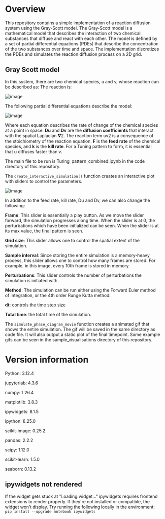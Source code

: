 # Overview
This repository contains a simple implementation of a reaction diffusion system using the Gray-Scott model. 
The Gray-Scott model is a mathematical model that describes the interaction of two chemical substances that diffuse and react with each other. 
The model is defined by a set of partial differential equations (PDEs) that describe the concentration of the two substances over time and space.
The implementation discretizes the PDEs and simulates the reaction diffusion process on a 2D grid.
## Gray Scott model
In this system, there are two chemical species, u and v, whose reaction can be described as:
The reaction is: 

![image](https://github.com/user-attachments/assets/4ea761fe-e9f6-4282-aa50-2c3a9fc4f110)

The following partial differential equations describe the model:

![image](https://github.com/user-attachments/assets/54671cb2-5df9-47c0-a3fc-45dfc1d587bb)

Where each equation describes the rate of change of the chemical species at a point in space. **Du** and **Dv** are the **diffusion coefficients** that interact with the spatial Laplacian 𝛁2. The reaction term uv2 is a consequence of the stoichiometry of the reaction equation. **F** is the **feed rate** of the chemical species, and **k** is the **kill rate**. For a Tuning pattern to form, it is essential that u diffuses faster than v.

The main file to be run is Turing_pattern_combined.ipynb in the code directory of this repository.


The `create_interactive_simulation()` function creates an interactive plot with sliders to control the parameters.

![image](https://github.com/user-attachments/assets/cd8688d3-5c87-4241-8336-5d182e9a4038)

In addition to the feed rate, kill rate, Du and Dv, we can also change the following:

**Frame**: This slider is essentially a play button. As we move the slider forward, the simulation progresses along time. When the slider is at 0, the perturbations which have been initialized can be seen. When the slider is at its max value, the final pattern is seen.

**Grid size**: This slider allows one to control the spatial extent of the simulation.

**Sample interval**: Since storing the entire simulation is a memory-heavy process, this slider allows one to control how many frames are stored. For example, in this image, every 10th frame is stored in memory.

**Perturbations**: This slider controls the number of perturbations the simulation is initiated with.

**Method**: The simulation can be run either using the Forward Euler method of integration, or the 4th order Runge Kutta method.

**dt**: controls the time step size

**Total time**: the total time of the simulation.



The `simulate_phase_diagram_movie` function creates a animated gif that shows the entire simulation. The gif will be saved in the same directory as code file. It will also output a static plot of the final timepoint.
Some example gifs can be seen in the sample_visualisations directory of this repository.
# Version information
Python: 3.12.4

jupyterlab: 4.3.6

numpy: 1.26.4

matplotlib: 3.8.3

ipywidgets: 8.1.5

ipython: 8.25.0

scikit-image: 0.25.2

pandas: 2.2.2

scipy: 1.12.0

scikit-learn: 1.5.0

seaborn: 0.13.2

## ipywidgets not rendered
If the widget gets stuck at "Loading widget..."
ipywidgets requires frontend extensions to render properly. If they're not installed or compatible, the widget won't display. Try running the following locally in the environment:
`pip install --upgrade notebook ipywidgets`
